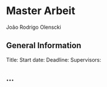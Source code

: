 # Master Arbeit
João Rodrigo Olenscki

## General Information


Title:
Start date:
Deadline:
Supervisors:

## ...
